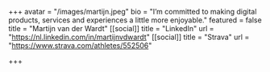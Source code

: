 +++
avatar = "/images/martijn.jpeg"
bio = "I’m committed to making digital products, services and experiences a little more enjoyable."
featured = false
title = "Martijn van der Wardt"
[[social]]
title = "LinkedIn"
url = "https://nl.linkedin.com/in/martijnvdwardt"
[[social]]
title = "Strava"
url = "https://www.strava.com/athletes/552506"

+++
